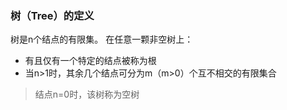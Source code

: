 ### 树（Tree）的定义
树是n个结点的有限集。
在任意一颗非空树上：
- 有且仅有一个特定的结点被称为根
- 当n>1时，其余几个结点可分为m（m>0）个互不相交的有限集合
> 结点n=0时，该树称为空树

